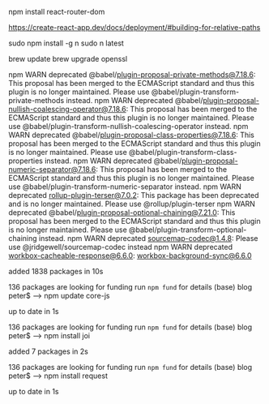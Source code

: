 npm install react-router-dom

https://create-react-app.dev/docs/deployment/#building-for-relative-paths


sudo npm install -g n
sudo n latest


brew update
brew upgrade openssl




npm WARN deprecated @babel/plugin-proposal-private-methods@7.18.6: This proposal has been merged to the ECMAScript standard and thus this plugin is no longer maintained. Please use @babel/plugin-transform-private-methods instead.
npm WARN deprecated @babel/plugin-proposal-nullish-coalescing-operator@7.18.6: This proposal has been merged to the ECMAScript standard and thus this plugin is no longer maintained. Please use @babel/plugin-transform-nullish-coalescing-operator instead.
npm WARN deprecated @babel/plugin-proposal-class-properties@7.18.6: This proposal has been merged to the ECMAScript standard and thus this plugin is no longer maintained. Please use @babel/plugin-transform-class-properties instead.
npm WARN deprecated @babel/plugin-proposal-numeric-separator@7.18.6: This proposal has been merged to the ECMAScript standard and thus this plugin is no longer maintained. Please use @babel/plugin-transform-numeric-separator instead.
npm WARN deprecated rollup-plugin-terser@7.0.2: This package has been deprecated and is no longer maintained. Please use @rollup/plugin-terser
npm WARN deprecated @babel/plugin-proposal-optional-chaining@7.21.0: This proposal has been merged to the ECMAScript standard and thus this plugin is no longer maintained. Please use @babel/plugin-transform-optional-chaining instead.
npm WARN deprecated sourcemap-codec@1.4.8: Please use @jridgewell/sourcemap-codec instead
npm WARN deprecated workbox-cacheable-response@6.6.0: workbox-background-sync@6.6.0

added 1838 packages in 10s

136 packages are looking for funding
  run `npm fund` for details
(base) blog peter$ --> npm update core-js

up to date in 1s

136 packages are looking for funding
  run `npm fund` for details
(base) blog peter$ --> npm install joi

added 7 packages in 2s

136 packages are looking for funding
  run `npm fund` for details
(base) blog peter$ --> npm install request

up to date in 1s
